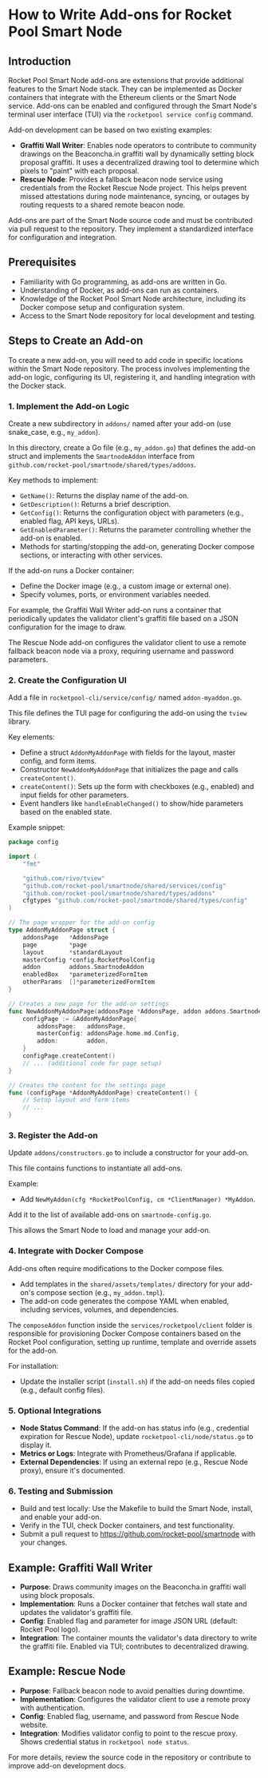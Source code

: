 # How to Write Add-ons for Rocket Pool Smart Node

## Introduction

Rocket Pool Smart Node add-ons are extensions that provide additional features to the Smart Node stack. They can be implemented as Docker containers that integrate with the Ethereum clients or the Smart Node service. Add-ons can be enabled and configured through the Smart Node's terminal user interface (TUI) via the `rocketpool service config` command.

Add-on development can be based on two existing examples:
- **Graffiti Wall Writer**: Enables node operators to contribute to community drawings on the Beaconcha.in graffiti wall by dynamically setting block proposal graffiti. It uses a decentralized drawing tool to determine which pixels to "paint" with each proposal.
- **Rescue Node**: Provides a fallback beacon node service using credentials from the Rocket Rescue Node project. This helps prevent missed attestations during node maintenance, syncing, or outages by routing requests to a shared remote beacon node.

Add-ons are part of the Smart Node source code and must be contributed via pull request to the repository. They implement a standardized interface for configuration and integration.

## Prerequisites

- Familiarity with Go programming, as add-ons are written in Go.
- Understanding of Docker, as add-ons can run as containers.
- Knowledge of the Rocket Pool Smart Node architecture, including its Docker compose setup and configuration system.
- Access to the Smart Node repository for local development and testing.

## Steps to Create an Add-on

To create a new add-on, you will need to add code in specific locations within the Smart Node repository. The process involves implementing the add-on logic, configuring its UI, registering it, and handling integration with the Docker stack.

### 1. Implement the Add-on Logic

Create a new subdirectory in `addons/` named after your add-on (use snake_case, e.g., `my_addon`).

In this directory, create a Go file (e.g., `my_addon.go`) that defines the add-on struct and implements the `SmartnodeAddon` interface from `github.com/rocket-pool/smartnode/shared/types/addons`.

Key methods to implement:
- `GetName()`: Returns the display name of the add-on.
- `GetDescription()`: Returns a brief description.
- `GetConfig()`: Returns the configuration object with parameters (e.g., enabled flag, API keys, URLs).
- `GetEnabledParameter()`: Returns the parameter controlling whether the add-on is enabled.
- Methods for starting/stopping the add-on, generating Docker compose sections, or interacting with other services.

If the add-on runs a Docker container:
- Define the Docker image (e.g., a custom image or external one).
- Specify volumes, ports, or environment variables needed.

For example, the Graffiti Wall Writer add-on runs a container that periodically updates the validator client's graffiti file based on a JSON configuration for the image to draw.

The Rescue Node add-on configures the validator client to use a remote fallback beacon node via a proxy, requiring username and password parameters.

### 2. Create the Configuration UI

Add a file in `rocketpool-cli/service/config/` named `addon-myaddon.go`.

This file defines the TUI page for configuring the add-on using the `tview` library.

Key elements:
- Define a struct `AddonMyAddonPage` with fields for the layout, master config, and form items.
- Constructor `NewAddonMyAddonPage` that initializes the page and calls `createContent()`.
- `createContent()`: Sets up the form with checkboxes (e.g., enabled) and input fields for other parameters.
- Event handlers like `handleEnableChanged()` to show/hide parameters based on the enabled state.

Example snippet:

```go
package config

import (
	"fmt"

	"github.com/rivo/tview"
	"github.com/rocket-pool/smartnode/shared/services/config"
	"github.com/rocket-pool/smartnode/shared/types/addons"
	cfgtypes "github.com/rocket-pool/smartnode/shared/types/config"
)

// The page wrapper for the add-on config
type AddonMyAddonPage struct {
	addonsPage   *AddonsPage
	page         *page
	layout       *standardLayout
	masterConfig *config.RocketPoolConfig
	addon        addons.SmartnodeAddon
	enabledBox   *parameterizedFormItem
	otherParams  []*parameterizedFormItem
}

// Creates a new page for the add-on settings
func NewAddonMyAddonPage(addonsPage *AddonsPage, addon addons.SmartnodeAddon) *AddonMyAddonPage {
	configPage := &AddonMyAddonPage{
		addonsPage:   addonsPage,
		masterConfig: addonsPage.home.md.Config,
		addon:        addon,
	}
	configPage.createContent()
	// ... (additional code for page setup)
}

// Creates the content for the settings page
func (configPage *AddonMyAddonPage) createContent() {
	// Setup layout and form items
	// ...
}
```

### 3. Register the Add-on

Update `addons/constructors.go` to include a constructor for your add-on.

This file contains functions to instantiate all add-ons.

Example:
- Add `NewMyAddon(cfg *RocketPoolConfig, cm *ClientManager) *MyAddon`.

Add it to the list of available add-ons on `smartnode-config.go`.

This allows the Smart Node to load and manage your add-on.

### 4. Integrate with Docker Compose

Add-ons often require modifications to the Docker compose files.

- Add templates in the `shared/assets/templates/` directory for your add-on's compose section (e.g., `my_addon.tmpl`).
- The add-on code generates the compose YAML when enabled, including services, volumes, and dependencies.

The `composeAddon` function inside the `services/rocketpool/client` folder is responsible for provisioning Docker Compose containers based on the Rocket Pool configuration, setting up runtime, template and override assets for the add-on. 

For installation:
- Update the installer script (`install.sh`) if the add-on needs files copied (e.g., default config files).

### 5. Optional Integrations

- **Node Status Command**: If the add-on has status info (e.g., credential expiration for Rescue Node), update `rocketpool-cli/node/status.go` to display it.
- **Metrics or Logs**: Integrate with Prometheus/Grafana if applicable.
- **External Dependencies**: If using an external repo (e.g., Rescue Node proxy), ensure it's documented.

### 6. Testing and Submission

- Build and test locally: Use the Makefile to build the Smart Node, install, and enable your add-on.
- Verify in the TUI, check Docker containers, and test functionality.
- Submit a pull request to https://github.com/rocket-pool/smartnode with your changes.

## Example: Graffiti Wall Writer

- **Purpose**: Draws community images on the Beaconcha.in graffiti wall using block proposals.
- **Implementation**: Runs a Docker container that fetches wall state and updates the validator's graffiti file.
- **Config**: Enabled flag and parameter for image JSON URL (default: Rocket Pool logo).
- **Integration**: The container mounts the validator's data directory to write the graffiti file. Enabled via TUI; contributes to decentralized drawing.

## Example: Rescue Node

- **Purpose**: Fallback beacon node to avoid penalties during downtime.
- **Implementation**: Configures the validator client to use a remote proxy with authentication.
- **Config**: Enabled flag, username, and password from Rescue Node website.
- **Integration**: Modifies validator config to point to the rescue proxy. Shows credential status in `rocketpool node status`.

For more details, review the source code in the repository or contribute to improve add-on development docs.